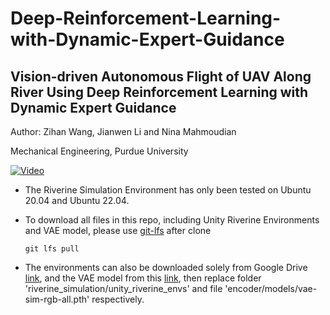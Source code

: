 # Deep-Reinforcement-Learning-with-Dynamic-Expert-Guidance

## Vision-driven Autonomous Flight of UAV Along River Using Deep Reinforcement Learning with Dynamic Expert Guidance

Author: Zihan Wang, Jianwen Li and Nina Mahmoudian

Mechanical Engineering, Purdue University 

[![Video](https://img.youtube.com/vi/NJVux-3tXqA/hqdefault.jpg)](https://www.youtube.com/watch?v=NJVux-3tXqA)

- The Riverine Simulation Environment has only been tested on Ubuntu 20.04 and Ubuntu 22.04.

- To download all files in this repo, including Unity Riverine Environments and VAE model, please use [git-lfs](https://git-lfs.com/) after clone

    `git lfs pull`

- The environments can also be downloaded solely from Google Drive [link](https://drive.google.com/file/d/1X1Ja7UBOXSMAox_aiynsmNEfMy8dkrIr/view?usp=sharing), and the VAE model from this [link](https://drive.google.com/file/d/1SVU3p5wbGQnQs7U3qp7Gz0eCdo7YrYGh/view?usp=sharing), then replace folder 'riverine_simulation/unity_riverine_envs' and file 'encoder/models/vae-sim-rgb-all.pth' respectively.





